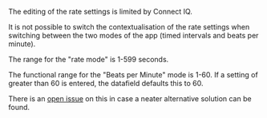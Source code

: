 The editing of the rate settings is limited by Connect IQ.

It is not possible to switch the contextualisation of the rate settings when switching between the two modes of the app (timed intervals and beats per minute).

The range for the "rate mode" is 1-599 seconds.

The functional range for the "Beats per Minute" mode is 1-60. If a setting of greater than 60 is entered, the datafield defaults this to 60.

There is an [open issue](https://github.com/adamml/tempo-trainer/issues/4) on this in case a neater alternative solution can be found.
